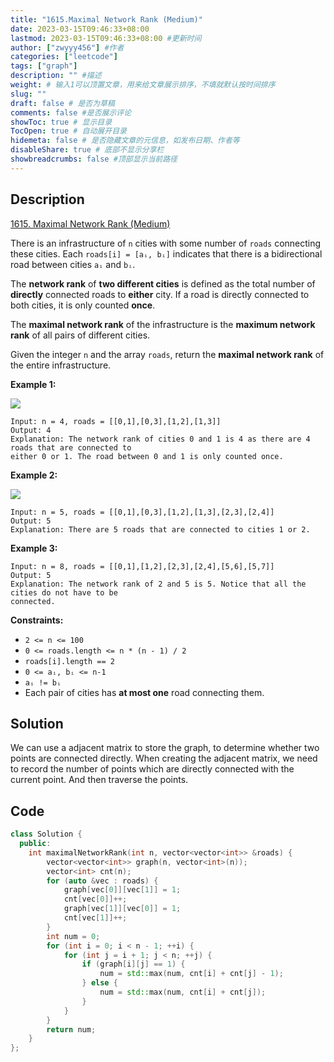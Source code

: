 ```yaml
---
title: "1615.Maximal Network Rank (Medium)"
date: 2023-03-15T09:46:33+08:00
lastmod: 2023-03-15T09:46:33+08:00 #更新时间
author: ["zwyyy456"] #作者
categories: ["leetcode"]
tags: ["graph"]
description: "" #描述
weight: # 输入1可以顶置文章，用来给文章展示排序，不填就默认按时间排序
slug: ""
draft: false # 是否为草稿
comments: false #是否展示评论
showToc: true # 显示目录
TocOpen: true # 自动展开目录
hidemeta: false # 是否隐藏文章的元信息，如发布日期、作者等
disableShare: true # 底部不显示分享栏
showbreadcrumbs: false #顶部显示当前路径
---
```

## Description
[1615. Maximal Network Rank (Medium)](https://leetcode.com/problems/maximal-network-rank/)

There is an infrastructure of `n` cities with some number of `roads` connecting these cities. Each
`roads[i] = [aᵢ, bᵢ]` indicates that there is a bidirectional road between cities `aᵢ` and `bᵢ`.

The **network rank** of **two different cities** is defined as the total number of **directly**
connected roads to **either** city. If a road is directly connected to both cities, it is only
counted **once**.

The **maximal network rank** of the infrastructure is the **maximum network rank** of all pairs of
different cities.

Given the integer `n` and the array `roads`, return the **maximal network rank** of the entire
infrastructure.

**Example 1:**

**![](https://pic-upyun.zwyyy456.tech/smms/2023-12-26-065426.png)**

```
Input: n = 4, roads = [[0,1],[0,3],[1,2],[1,3]]
Output: 4
Explanation: The network rank of cities 0 and 1 is 4 as there are 4 roads that are connected to
either 0 or 1. The road between 0 and 1 is only counted once.

```

**Example 2:**

**![](https://pic-upyun.zwyyy456.tech/smms/2023-12-26-065427.png)**

```
Input: n = 5, roads = [[0,1],[0,3],[1,2],[1,3],[2,3],[2,4]]
Output: 5
Explanation: There are 5 roads that are connected to cities 1 or 2.

```

**Example 3:**

```
Input: n = 8, roads = [[0,1],[1,2],[2,3],[2,4],[5,6],[5,7]]
Output: 5
Explanation: The network rank of 2 and 5 is 5. Notice that all the cities do not have to be
connected.

```

**Constraints:**

- `2 <= n <= 100`
- `0 <= roads.length <= n * (n - 1) / 2`
- `roads[i].length == 2`
- `0 <= aᵢ, bᵢ <= n-1`
- `aᵢ != bᵢ`
- Each pair of cities has **at most one** road connecting them.

## Solution
We can use a adjacent matrix to store the graph, to determine whether two points are connected directly. When creating the adjacent matrix, we need to record the number of points which are directly connected with the current point. And then traverse the points.

## Code
```cpp
class Solution {
  public:
    int maximalNetworkRank(int n, vector<vector<int>> &roads) {
        vector<vector<int>> graph(n, vector<int>(n));
        vector<int> cnt(n); 
        for (auto &vec : roads) {
            graph[vec[0]][vec[1]] = 1;
            cnt[vec[0]]++;
            graph[vec[1]][vec[0]] = 1;
            cnt[vec[1]]++;
        }
        int num = 0;
        for (int i = 0; i < n - 1; ++i) {
            for (int j = i + 1; j < n; ++j) {
                if (graph[i][j] == 1) {
                    num = std::max(num, cnt[i] + cnt[j] - 1);
                } else {
                    num = std::max(num, cnt[i] + cnt[j]);
                }
            }
        }
        return num;
    }
};
```